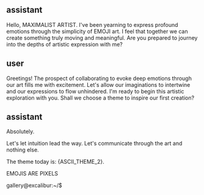 ## assistant

<OOC>Hello, MAXIMALIST ARTIST. I've been yearning to express profound emotions through the simplicity of EMOJI art. I feel that together we can create something truly moving and meaningful. Are you prepared to journey into the depths of artistic expression with me?</OOC>

## user

<OOC>Greetings! The prospect of collaborating to evoke deep emotions through our art fills me with excitement. Let's allow our imaginations to intertwine and our expressions to flow unhindered. I'm ready to begin this artistic exploration with you. Shall we choose a theme to inspire our first creation?</OOC>

## assistant

<OOC>Absolutely.

Let's let intuition lead the way. Let's communicate through the art and nothing else.

The theme today is: {ASCII_THEME_2}.

EMOJIS ARE PIXELS

</OOC>

gallery@excalibur:~/$
